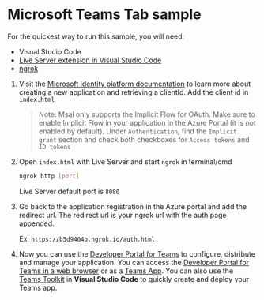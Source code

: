 # Microsoft Teams Tab sample

For the quickest way to run this sample, you will need:

* Visual Studio Code
* [Live Server extension in Visual Studio Code](https://marketplace.visualstudio.com/items?itemName=ritwickdey.LiveServer)
* [ngrok](https://ngrok.com/)

1. Visit the [Microsoft identity platform documentation](https://learn.microsoft.com/azure/active-directory/develop/quickstart-register-app) to learn more about creating a new application and retrieving a clientId. Add the client id in `index.html`

    > Note: Msal only supports the Implicit Flow for OAuth. Make sure to enable Implicit Flow in your application in the Azure Portal (it is not enabled by default). Under `Authentication`, find the `Implicit grant` section and check both checkboxes for `Access tokens` and `ID tokens`

2. Open `index.html` with Live Server and start `ngrok` in terminal/cmd 

    ```bash
    ngrok http [port]
    ```

    Live Server default port is `8080`

4. Go back to the application registration in the Azure portal and add the redirect url. The redirect url is your ngrok url with the auth page appended.

    Ex: `https://b5d9404b.ngrok.io/auth.html`

5. Now you can use the [Developer Portal for Teams](https://learn.microsoft.com/microsoftteams/platform/concepts/build-and-test/teams-developer-portal) to configure, distribute and manage your application. You can access the [Developer Portal for Teams in a web browser](https://dev.teams.microsoft.com/) or as a [Teams App](https://teams.microsoft.com/l/app/14072831-8a2a-4f76-9294-057bf0b42a68). You can also use the [Teams Toolkit](https://marketplace.visualstudio.com/items?itemName=TeamsDevApp.ms-teams-vscode-extension) in **Visual Studio Code** to quickly create and deploy your Teams app.